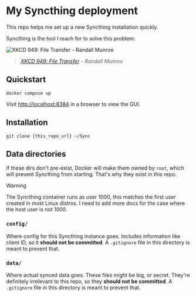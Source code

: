 # My Syncthing deployment

This repo helps me set up a new Syncthing installation quickly.

Syncthing is the tool I reach for to solve this problem:

![XKCD 949: File Transfer - Randall Munroe](https://imgs.xkcd.com/comics/file_transfer.png)

> _[XKCD 949: File Transfer](https://xkcd.com/949) - Randall Munroe_


## Quickstart

```
docker compose up
```

Visit <http://localhost:8384> in a browser to view the GUI.


## Installation

```
git clone {this_repo_url} ~/Sync
```


## Data directories

If these dirs don't pre-exist, Docker will make them owned by `root`, which will prevent
Syncthing from starting. That's why they exist in this repo.

> [!WARNING]
>
> The Syncthing container runs as user 1000, this matches the first user created in most
> Linux distros. I need to add more docs for the case where the host user is not 1000.


### `config/`

Where config for this Syncthing instance goes. Includes information like client ID, so
it **should not be committed**. A `.gitignore` file in this directory is meant to
prevent that.


### `data/`

Where actual synced data goes. These files might be big, or secret. They're definitely
irrelevant to this repo, so they **should not be committed**. A `.gitignore` file in
this directory is meant to prevent that.
